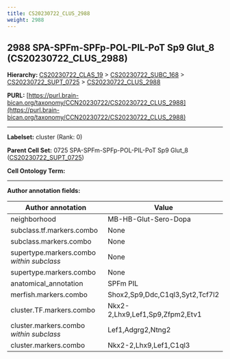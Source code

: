 ```yaml
---
title: CS20230722_CLUS_2988
weight: 2988
---
```

## 2988 SPA-SPFm-SPFp-POL-PIL-PoT Sp9 Glut_8 (CS20230722_CLUS_2988)
<b>Hierarchy: </b>
[CS20230722_CLAS_19](../CS20230722_CLAS_19) >
[CS20230722_SUBC_168](../CS20230722_SUBC_168) >
[CS20230722_SUPT_0725](../CS20230722_SUPT_0725) >
[CS20230722_CLUS_2988](../CS20230722_CLUS_2988)

**PURL:** [https://purl.brain-bican.org/taxonomy/CCN20230722/CS20230722_CLUS_2988](https://purl.brain-bican.org/taxonomy/CCN20230722/CS20230722_CLUS_2988)

---


**Labelset:** cluster (Rank: 0)

**Parent Cell Set:** 0725 SPA-SPFm-SPFp-POL-PIL-PoT Sp9 Glut_8 ([CS20230722_SUPT_0725](../CS20230722_SUPT_0725))



**Cell Ontology Term:** 

[MARKER GENES.]: #


---

[TRANSFERRED ANNOTATIONS.]: #


[AUTHOR ANNOTATION FIELDS.]: #


**Author annotation fields:**

| Author annotation | Value |
|-------------------|-------|
|neighborhood|MB-HB-Glut-Sero-Dopa|
|subclass.tf.markers.combo|None|
|subclass.markers.combo|None|
|supertype.markers.combo _within subclass_|None|
|supertype.markers.combo|None|
|anatomical_annotation|SPFm PIL|
|merfish.markers.combo|Shox2,Sp9,Ddc,C1ql3,Syt2,Tcf7l2|
|cluster.TF.markers.combo|Nkx2-2,Lhx9,Lef1,Sp9,Zfpm2,Etv1|
|cluster.markers.combo _within subclass_|Lef1,Adgrg2,Ntng2|
|cluster.markers.combo|Nkx2-2,Lhx9,Lef1,C1ql3|
